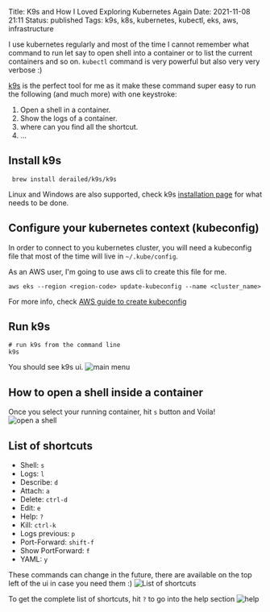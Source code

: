 Title: K9s and How I Loved Exploring Kubernetes Again
Date: 2021-11-08 21:11
Status: published
Tags: k9s, k8s, kubernetes, kubectl, eks, aws, infrastructure


I use kubernetes regularly and most of the time I cannot remember what command
to run let say to open shell into a container or to list the current containers and so on.
`kubectl` command is very powerful but also very very verbose :)

[k9s](https://k9scli.io) is the perfect tool for me as it make these command super easy to run the following (and much more) with
one keystroke:

1. Open a shell in a container.
2. Show the logs of a container.
3. where can you find all the shortcut.
4. ...

## Install k9s

```shell
 brew install derailed/k9s/k9s
```

Linux and Windows are also supported, check k9s [installation page](https://k9scli.io/topics/install/)
for what needs to be done.

## Configure your kubernetes context (kubeconfig)
In order to connect to you kubernetes cluster, you will need a kubeconfig file that most of the time will
live in `~/.kube/config`.

As an AWS user, I'm going to use aws cli to create this file for me.

```shell
aws eks --region <region-code> update-kubeconfig --name <cluster_name>
```

For more info, check [AWS guide to create kubeconfig](https://docs.aws.amazon.com/eks/latest/userguide/create-kubeconfig.html
)

## Run k9s
```shell
# run k9s from the command line
k9s
```
You should see k9s ui.
![main menu]({static}/images/k9/main.png "ui")

## How to open a shell inside a container
Once you select your running container, hit `s` button and Voila!
![open a shell]({static}/images/k9/shell.png "Shelling inside a container")


## List of shortcuts

- Shell: `s`
- Logs: `l`
- Describe: `d`
- Attach: `a`
- Delete: `ctrl-d`
- Edit: `e`
- Help: `?`
- Kill: `ctrl-k`
- Logs previous: `p`
- Port-Forward: `shift-f`
- Show PortForward: `f`
- YAML: `y`


These commands can change in the future, there are available on the top left of the ui in case you need them :)
![List of shortcuts]({static}/images/k9/shortcuts.png "list of shortcuts")

To get the complete list of shortcuts, hit `?` to go into the help section
![help]({static}/images/k9/help.png "exhaustive list of what you can do")
